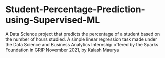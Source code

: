 # Student-Percentage-Prediction-using-Supervised-ML
A Data Science project that predicts the percentage of a student based on the number of hours studied. A simple linear regression task made under the Data Science and Business Analytics Internship offered by the Sparks Foundation in GRIP November 2021, by Kalash Maurya

